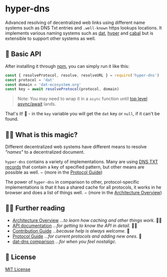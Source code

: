 # hyper-dns

Advanced resolving of decentralized web links using different name systems such as DNS Txt entries and `.well-known` https lookups locations.
It implements various naming systems such as [dat][], [hyper][] and [cabal][] but is extensible to support other systems as well.

[hyper]: https://hypercore-protocol.org/
[dat]: https://www.datprotocol.com/deps/0005-dns/
[cabal]: https://cabal.chat/

## 🚀 Basic API

After installing it through [npm][hyper-dns-npm], you can simply run it like this:

```js
const { resolveProtocol, resolve, resolveURL } = require('hyper-dns')
const protocol = 'dat'
const domain = 'dat-ecosystem.org'
const key = await resolveProtocol(protocol, domain)
```

> Note: You may need to wrap it in a `async` function until [top level async/await][] lands.

That's it! 🎉 - in the `key` variable you will get the `dat` key or `null`, if it can't be found.

[hyper-dns-npm]: https://npmjs.com/package/hyper-dns
[top level async/await]: https://github.com/tc39/proposal-top-level-await

## 🧙‍♀️ What is this magic?

Different decentralized web systems have different means to resolve _"names"_ to a decentralized document.

`hyper-dns` contains a variety of implementations. Many are using [DNS TXT records][] that contain a key of specified pattern, but other means are possible as well. − (more in the [Protocol Guide][])

The power of `hyper-dns` in comparison to other, protocol-specific implementations is that it has a shared cache for all protocols, it works in he browser and does a list of things well. − (more in the [Architecture Overview][])

[DNS TXT records]: https://en.wikipedia.org/wiki/TXT_record

## 👩‍🎓 Further reading

- [Architecture Overview][] _…to learn how caching and other things work._ 🕵️‍♀️
- [API documentation][] _…for getting to know the API in detail._ 🧑‍💻
- [Contribution Guide][] _…because help is always welcome._ 🥳
- [Protocol Guide][] _…for current protocols and adding new ones._ 🤠
- [dat-dns comparison][] _…for when you feel nostaligc._

[Architecture Overview]: ./docs/architecture.md
[API documentation]: ./docs/api.md
[Contribution Guide]: ./docs/contributing.md
[Protocol Guide]: ./docs/protocol.md
[dat-dns comparison]: ./docs/dat-dns.md

## 📜 License

[MIT License](./LICENSE)
